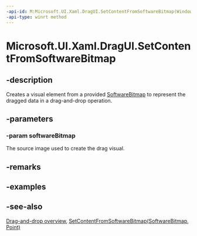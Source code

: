 ```yaml
---
-api-id: M:Microsoft.UI.Xaml.DragUI.SetContentFromSoftwareBitmap(Windows.Graphics.Imaging.SoftwareBitmap)
-api-type: winrt method
---
```


<!-- Method syntax
public void SetContentFromSoftwareBitmap(Windows.Graphics.Imaging.SoftwareBitmap softwareBitmap)
-->

# Microsoft.UI.Xaml.DragUI.SetContentFromSoftwareBitmap

## -description
Creates a visual element from a provided [SoftwareBitmap](/uwp/api/windows.graphics.imaging.softwarebitmap) to represent the dragged data in a drag-and-drop operation.

## -parameters
### -param softwareBitmap
The source image used to create the drag visual.

## -remarks

## -examples

## -see-also

[Drag-and-drop overview](/windows/uwp/design/input/drag-and-drop), [SetContentFromSoftwareBitmap(SoftwareBitmap, Point)](dragui_setcontentfromsoftwarebitmap_567377191.md)
